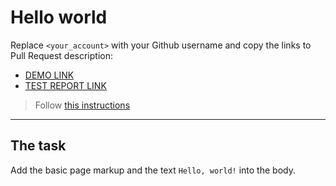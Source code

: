 # Hello world
Replace `<your_account>` with your Github username and copy the links to Pull Request description:
- [DEMO LINK](https://alena-karetnikova.github.io/layout_hello-world/)
- [TEST REPORT LINK](https://alena-karetnikova.github.io/layout_hello-world/report/html_report/)

> Follow [this instructions](https://mate-academy.github.io/layout_task-guideline/#how-to-solve-the-layout-tasks-on-github)
___

## The task 
Add the basic page markup and the text `Hello, world!` into the body.
